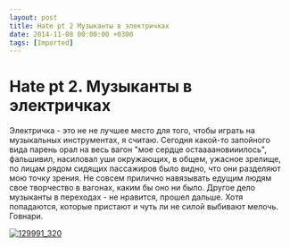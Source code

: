 ```yaml
---
layout: post
title: Hate pt 2 Музыканты в электричках
date: 2014-11-08 00:00:00 +0300
tags: [Imported]
---
```

# Hate pt 2. Музыканты в электричках

Электричка - это не не лучшее место для того, чтобы играть на музыкальных инструментах, я считаю. Сегодня какой-то запойного вида парень орал на весь вагон "мое сердце остаааановииилось", фальшивил, насиловал уши окружающих, в общем, ужасное зрелище, по лицам рядом сидящих пассажиров было видно, что они разделяют мою точку зрения. Не совсем прилично навязывать едущим людям свое творчество в вагонах, каким бы оно ни было.
Другое дело музыканты в переходах - не нравится, прошел дальше. Хотя попадаются, которые пристают и чуть ли не силой выбивают мелочь. Говнари.

[![129991_320](https://vlaim.s3.amazonaws.com/uploads/2014/11/129991_320-225x300.jpg)](https://vlaim.s3.amazonaws.com/uploads/2014/11/129991_320.jpg)